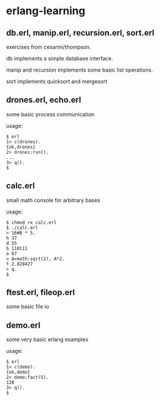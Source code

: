 erlang-learning
===============

## db.erl, manip.erl, recursion.erl, sort.erl
exercises from cesarini/thompson.

db implements a simple database interface.

manip and recursion implements some basic list operations.

sort implements quicksort and mergesort

## drones.erl, echo.erl
some basic process communication

usage:

```
$ erl
1> c(drones).
{ok,drones}
2> drones:run().
...
3> q().
$
```

## calc.erl
small math console for arbitrary bases

usage:

```
$ chmod +x calc.erl
$ ./calc.erl
> 16#B * 5.
h 37
d 55
b 110111
o 67
> A=math:sqrt(2), A*2.
f 2.828427
> q.
$
```

## ftest.erl, fileop.erl
some basic file io

## demo.erl
some very basic erlang examples

usage:

```
$ erl
1> c(demo).
{ok,demo}
2> demo:fact(5).
120
3> q().
$
```
